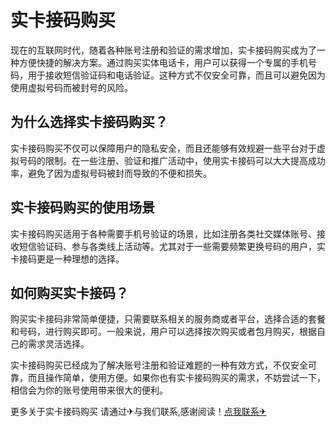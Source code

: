 # 实卡接码购买

现在的互联网时代，随着各种账号注册和验证的需求增加，实卡接码购买成为了一种方便快捷的解决方案。通过购买实体电话卡，用户可以获得一个专属的手机号码，用于接收短信验证码和电话验证。这种方式不仅安全可靠，而且可以避免因为使用虚拟号码而被封号的风险。

## 为什么选择实卡接码购买？

实卡接码购买不仅可以保障用户的隐私安全，而且还能够有效规避一些平台对于虚拟号码的限制。在一些注册、验证和推广活动中，使用实卡接码可以大大提高成功率，避免了因为虚拟号码被封而导致的不便和损失。

## 实卡接码购买的使用场景

实卡接码购买适用于各种需要手机号验证的场景，比如注册各类社交媒体账号、接收短信验证码、参与各类线上活动等。尤其对于一些需要频繁更换号码的用户，实卡接码更是一种理想的选择。

## 如何购买实卡接码？

购买实卡接码非常简单便捷，只需要联系相关的服务商或者平台，选择合适的套餐和号码，进行购买即可。一般来说，用户可以选择按次购买或者包月购买，根据自己的需求灵活选择。

实卡接码购买已经成为了解决账号注册和验证难题的一种有效方式，不仅安全可靠，而且操作简单，使用方便。如果你也有实卡接码购买的需求，不妨尝试一下，相信会为你的账号使用带来很大的便利。

更多关于实卡接码购买 请通过✈与我们联系,感谢阅读！[点我联系✈](https://pc.G208.com)
